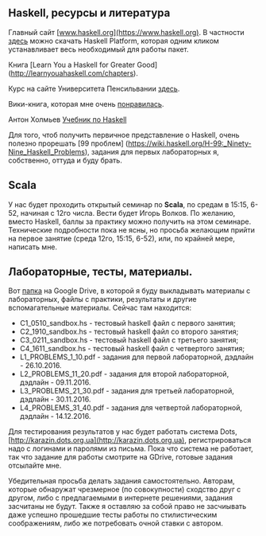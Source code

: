 ## Haskell, ресурсы и литература
Главный сайт [www.haskell.org](https://www.haskell.org). В частности [здесь](https://www.haskell.org/platform/windows.html) можно скачать Haskell Platform, которая одним кликом устанавливает весь необходимый для работы пакет.

Книга [Learn You a Haskell for Greater Good] (http://learnyouahaskell.com/chapters).

Курс на сайте Университета Пенсильвании [здесь](http://www.cis.upenn.edu/~cis194/).

Вики-книга, которая мне очень [понравилась](https://en.wikibooks.org/wiki/Haskell). 

Антон Холмьев [Учебник по Haskell](https://anton-k.github.io/ru-haskell-book/book/home.html)

Для того, чтоб получить первичное представление о Haskell, очень полезно прорешать [99 проблем] (https://wiki.haskell.org/H-99:_Ninety-Nine_Haskell_Problems), задания для первых лабораторных я, собственно, оттуда и буду брать.

## Scala

У нас будет проходить открытый семинар по **Scala**, по средам в 15:15, 6-52, начиная с 12го числа. Вести будет Игорь Волков. По желанию, вместо Haskell, баллы за практику можно получить на этом семинаре. Технические подробности пока не ясны, но просьба желающим прийти на первое занятие (среда 12го, 15:15, 6-52), или, по крайней мере, написать мне.  

## Лабораторные, тесты, материалы.

Вот  [папка](https://drive.google.com/open?id=0BxXr-5OwM1J0RTBqZUpxa0ozeEE) на Google Drive, в которой я буду выкладывать материалы с лабораторных, файлы с практики, результаты и другие вспомагательные материалы. Сейчас там находится:
- C1_0510_sandbox.hs    - тестовый haskell файл с первого занятия;
- C2_1910_sandbox.hs    - тестовый haskell файл со второго занятия;
- C3_0211_sandbox.hs    - тестовый haskell файл с третьего занятия;
- C4_1611_sandbox.hs    - тестовый haskell файл с четвертого занятия;
- L1_PROBLEMS_1_10.pdf  - задания для первой лабораторной, дэдлайн - 26.10.2016. 
- L2_PROBLEMS_11_20.pdf  - задания для второй лабораторной, дэдлайн - 09.11.2016. 
- L3_PROBLEMS_21_30.pdf  - задания для третьей лабораторной, дэдлайн - 30.11.2016. 
- L4_PROBLEMS_31_40.pdf  - задания для четвертой лабораторной, дэдлайн - 14.12.2016. 

Для тестирования результатов у нас будет работать система Dots, [http://karazin.dots.org.ua](http://karazin.dots.org.ua), регистрироваться надо с логинами и паролями из письма. Пока что система не работает, так что задание для работы смотрите на GDrive, готовые задания отсылайте мне.

Убедительная просьба делать задания самостоятельно. Авторам, которые обнаружат чрезмерное (по совокупности) сходство друг с другом, либо с предлагаемыми в интернете решениями, задания засчитаны не будут. Также я оставляю за собой право не засчиывать даже успешно прошедшие тесты работы по стилистическим соображениям, либо же потребовать очной ставки с автором.





